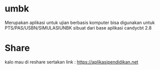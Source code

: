 # umbk
Merupakan aplikasi untuk ujian berbasis komputer 
bisa digunakan untuk PTS/PAS/USBN/SIMULASIUNBK
sibuat dari base aplikasi candycbt 2.8


# Share
kalo mau di reshare sertakan link : https://aplikasipendidikan.net